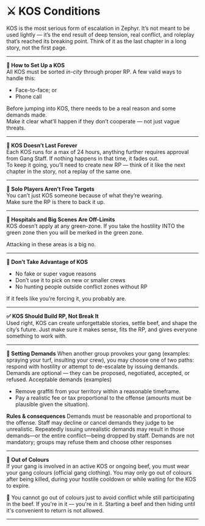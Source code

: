 # ⚔️ KOS Conditions

KOS is the most serious form of escalation in Zephyr. It’s not meant to be used lightly — it’s the end result of deep tension, real conflict, and roleplay that’s reached its breaking point. Think of it as the last chapter in a long story, not the first page.

***

**📜 How to Set Up a KOS**\
All KOS must be sorted _in-city_ through proper RP. A few valid ways to handle this:

* Face-to-face; or
* Phone call

Before jumping into KOS, there needs to be a real reason and some demands made.\
Make it clear what’ll happen if they don’t cooperate — not just vague threats.

***

**🔁 KOS Doesn’t Last Forever**\
Each KOS runs for a max of 24 hours, anything further requires approval from Gang Staff. If nothing happens in that time, it fades out.\
To keep it going, you’ll need to create new RP — think of it like the next chapter in the story, not a replay of the same one.

***

**🧍 Solo Players Aren’t Free Targets**\
You can’t just KOS someone because of what they’re wearing.\
Make sure the RP is there to back it up.

***

**🏥 Hospitals and Big Scenes Are Off-Limits**\
KOS doesn’t apply at any green-zone.
If you take the hostility INTO the green zone then you will be merked in the green zone.

Attacking in these areas is a big no.

***

**🚫 Don’t Take Advantage of KOS**

* No fake or super vague reasons
* Don’t use it to pick on new or smaller crews
* No hunting people outside conflict zones without RP

If it feels like you’re forcing it, you probably are.

***

**✅ KOS Should Build RP, Not Break It**\
Used right, KOS can create unforgettable stories, settle beef, and shape the city’s future. Just make sure it makes sense, fits the RP, and gives everyone something to work with.

***

**📜 Setting Demands** 
When another group provokes your gang (examples: spraying your turf, insulting your crew), you may choose one of two paths: respond with hostility or attempt to de-escalate by issuing demands. Demands are optional — they can be proposed, negotiated, accepted, or refused.
Acceptable demands (examples)
- Remove graffiti from your territory within a reasonable timeframe.
- Pay a realistic fee or tax proportional to the offense (amounts must be plausible given the situation).

**Rules & consequences**
Demands must be reasonable and proportional to the offense.
Staff may decline or cancel demands they judge to be unrealistic. Repeatedly issuing unrealistic demands may result in those demands—or the entire conflict—being dropped by staff.
Demands are not mandatory; groups may refuse them and choose other responses

***

**🧥 Out of Colours**\
If your gang is involved in an active KOS or ongoing beef, you must wear your gang colours (official gang clothing).
You may only go out of colours after being killed, during your hostile cooldown or while waiting for the KOS to expire.

🔴 You cannot go out of colours just to avoid conflict while still participating in the beef.
If you're in it — you're in it. Starting a beef and then hiding until it's convenient to return is not allowed.


***
